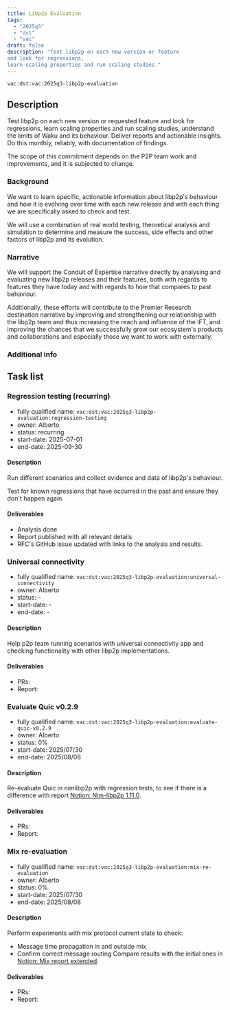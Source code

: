 ```yaml
---
title: Libp2p Evaluation
tags:
  - "2025q3"
  - "dst"
  - "vac"
draft: false
description: "Test libp2p on each new version or feature
and look for regressions,
learn scaling properties and run scaling studies."
---
```


`vac:dst:vac:2025q3-libp2p-evaluation`


## Description

Test libp2p on each new version or requested feature
and look for regressions,
learn scaling properties and run scaling studies,
understand the limits of Waku and its behaviour.
Deliver reports and actionable insights.
Do this monthly, reliably, with documentation of findings.

The scope of this commitment depends on the P2P team
work and improvements, and it is subjected to change.

### Background

We want to learn specific, actionable information
about libp2p's behaviour
and how it is evolving over time
with each new release
and with each thing we are specifically asked to check and test.

We will use a combination of real world testing,
theoretical analysis and simulation
to determine and measure the success,
side effects and other factors of libp2p and its evolution.

### Narrative

We will support the Conduit of Expertise narrative directly
by analysing and evaluating new libp2p releases and their features,
both with regards to features they have today
and with regards to how that compares to past behaviour.

Additionally, these efforts will contribute
to the Premier Research destination narrative by
improving and strengthening our relationship with the libp2p team
and thus increasing the reach and influence of the IFT,
and improving the chances
that we successfully grow our ecosystem's products and collaborations
and especially those we want to work with externally.

### Additional info

## Task list

### Regression testing (recurring)

* fully qualified name: `vac:dst:vac:2025q3-libp2p-evaluation:regression-testing`
* owner: Alberto
* status: recurring
* start-date: 2025-07-01
* end-date: 2025-09-30

#### Description
Run different scenarios
and collect evidence and data
of libp2p's behaviour.

Test for known regressions
that have occurred in the past
and ensure they don't happen again.

#### Deliverables
* Analysis done
* Report published with all relevant details
* RFC's GitHub issue updated
  with links to the analysis and results.


### Universal connectivity

* fully qualified name: `vac:dst:vac:2025q3-libp2p-evaluation:universal-connectivity`
* owner: Alberto
* status: -
* start-date: -
* end-date: -

#### Description
Help p2p team running scenarios with universal connectivity app
and checking functionality with other libp2p implementations.

#### Deliverables
* PRs:
* Report:


### Evaluate Quic v0.2.9

* fully qualified name: `vac:dst:vac:2025q3-libp2p-evaluation:evaluate-quic-v0.2.9`
* owner: Alberto
* status: 0%
* start-date: 2025/07/30
* end-date: 2025/08/08

#### Description

Re-evaluate Quic in nimlibp2p with regression tests, to see if there is a difference with report [Notion: Nim-libp2p 1.11.0](https://www.notion.so/Nim-libp2p-v1-11-0-regression-testing-June-2025-2118f96fb65c802ca1b7c4233271ca26).

#### Deliverables
* PRs:
* Report:


### Mix re-evaluation

* fully qualified name: `vac:dst:vac:2025q3-libp2p-evaluation:mix-re-evaluation`
* owner: Alberto
* status: 0%
* start-date: 2025/07/30
* end-date: 2025/08/08

#### Description

Perform experiments with mix protocol current state to check:
- Message time propagation in and outside mix
- Confirm correct message routing
Compare results with the initial ones in [Notion: Mix report extended](https://www.notion.so/Nim-libp2p-Mix-May-2025-1f38f96fb65c800a8466f68472e799db?source=copy_link#2188f96fb65c8096a18ceba3d1c3fea8).

#### Deliverables
* PRs:
* Report:
